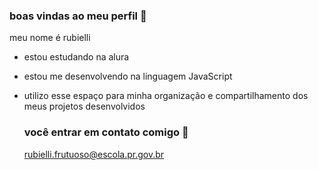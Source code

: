 ### boas vindas ao meu perfil 👋

meu nome é rubielli

- estou estudando na alura
- estou me desenvolvendo na linguagem JavaScript
- utilizo esse espaço para minha organização e compartilhamento dos meus projetos desenvolvidos

  ### você entrar em contato comigo 📧

  rubielli.frutuoso@escola.pr.gov.br
